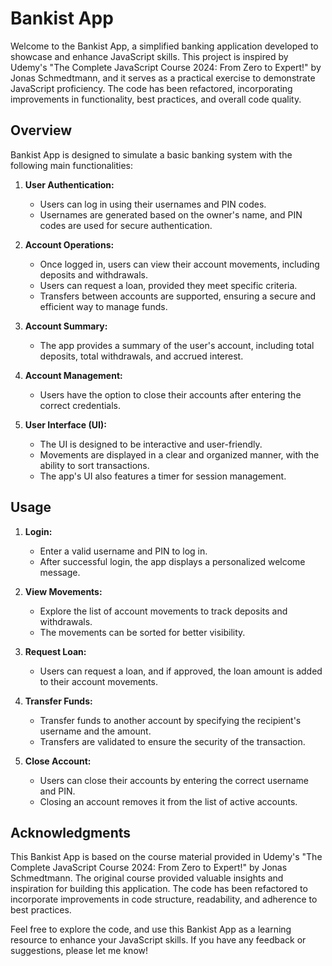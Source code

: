 # Bankist App

Welcome to the Bankist App, a simplified banking application developed to showcase and enhance JavaScript skills. This project is inspired by Udemy's "The Complete JavaScript Course 2024: From Zero to Expert!" by Jonas Schmedtmann, and it serves as a practical exercise to demonstrate JavaScript proficiency. The code has been refactored, incorporating improvements in functionality, best practices, and overall code quality.

## Overview

Bankist App is designed to simulate a basic banking system with the following main functionalities:

1. **User Authentication:**
   - Users can log in using their usernames and PIN codes.
   - Usernames are generated based on the owner's name, and PIN codes are used for secure authentication.

2. **Account Operations:**
   - Once logged in, users can view their account movements, including deposits and withdrawals.
   - Users can request a loan, provided they meet specific criteria.
   - Transfers between accounts are supported, ensuring a secure and efficient way to manage funds.

3. **Account Summary:**
   - The app provides a summary of the user's account, including total deposits, total withdrawals, and accrued interest.

4. **Account Management:**
   - Users have the option to close their accounts after entering the correct credentials.

5. **User Interface (UI):**
   - The UI is designed to be interactive and user-friendly.
   - Movements are displayed in a clear and organized manner, with the ability to sort transactions.
   - The app's UI also features a timer for session management.

## Usage

1. **Login:**
   - Enter a valid username and PIN to log in.
   - After successful login, the app displays a personalized welcome message.

2. **View Movements:**
   - Explore the list of account movements to track deposits and withdrawals.
   - The movements can be sorted for better visibility.

3. **Request Loan:**
   - Users can request a loan, and if approved, the loan amount is added to their account movements.

4. **Transfer Funds:**
   - Transfer funds to another account by specifying the recipient's username and the amount.
   - Transfers are validated to ensure the security of the transaction.

5. **Close Account:**
   - Users can close their accounts by entering the correct username and PIN.
   - Closing an account removes it from the list of active accounts.

## Acknowledgments

This Bankist App is based on the course material provided in Udemy's "The Complete JavaScript Course 2024: From Zero to Expert!" by Jonas Schmedtmann. The original course provided valuable insights and inspiration for building this application. The code has been refactored to incorporate improvements in code structure, readability, and adherence to best practices.

Feel free to explore the code, and use this Bankist App as a learning resource to enhance your JavaScript skills. If you have any feedback or suggestions, please let me know!

